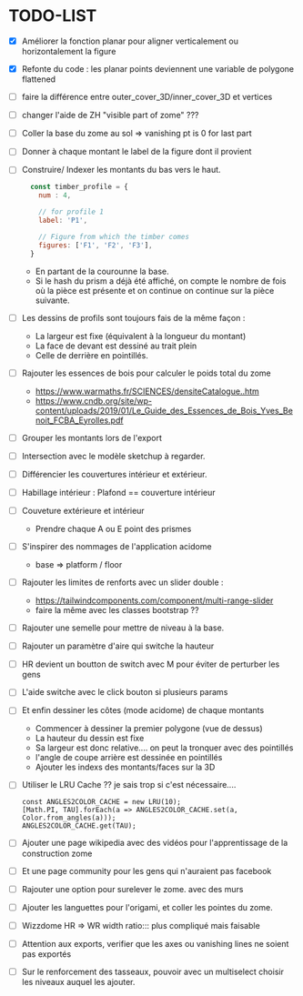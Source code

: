 # TODO-LIST

* [x] Améliorer la fonction planar pour aligner verticalement ou horizontalement la figure
* [x] Refonte du code : les planar points deviennent une variable de polygone flattened
  

* [ ] faire la différence entre outer_cover_3D/inner_cover_3D et vertices
* [ ] changer l'aide de ZH "visible part  of zome" ???  
* [ ] Coller la base du zome au sol => vanishing pt is 0 for last part
* [ ] Donner à chaque montant le label de la figure dont il provient
* [ ] Construire/ Indexer les montants du bas vers le haut.
  
  ```js
    const timber_profile = {
      num : 4,
  
      // for profile 1
      label: 'P1', 
  
      // Figure from which the timber comes
      figures: ['F1', 'F2', 'F3'], 
    }
  ```
  
  * En partant de la courounne la base.
  * Si le hash du prism a déjà été affiché,
    on compte le nombre de fois où la pièce est présente et on continue
    on continue sur la pièce suivante.

* [ ] Les dessins de profils sont toujours fais de la même façon :
  
  * La largeur est fixe (équivalent à la longueur du montant)
  * La face de devant est dessiné au trait plein
  * Celle de derrière en pointillés.

* [ ] Rajouter les essences de bois pour calculer le poids total du zome
  
  * https://www.warmaths.fr/SCIENCES/densiteCatalogue..htm
  * https://www.cndb.org/site/wp-content/uploads/2019/01/Le_Guide_des_Essences_de_Bois_Yves_Benoit_FCBA_Eyrolles.pdf

* [ ] Grouper les montants lors de l'export

* [ ] Intersection avec le modèle sketchup à regarder.

* [ ] Différencier les couvertures intérieur et extérieur. 

* [ ] Habillage intérieur : Plafond == couverture intérieur

* [ ] Couveture extérieure et intérieur
  
  * Prendre chaque A ou E point des prismes

* [ ] S'inspirer des nommages de l'application acidome 
  
  * base => platform / floor

* [ ] Rajouter les limites de renforts avec un slider double :
  
  * https://tailwindcomponents.com/component/multi-range-slider
  * faire la même avec les classes bootstrap ??

* [ ] Rajouter une semelle pour mettre de niveau à la base.

* [ ] Rajouter un paramètre d'aire qui switche la hauteur

* [ ] HR devient un boutton de switch avec M pour éviter de perturber les gens

* [ ] L'aide switche avec le click bouton si plusieurs params

* [ ] Et enfin dessiner les côtes (mode acidome) de chaque montants
  
  * Commencer à dessiner la premier polygone (vue de dessus)
  * La hauteur du dessin est fixe
  * Sa largeur est donc relative.... on peut la tronquer avec des pointillés
  * l'angle de coupe arrière est dessinée en pointillés
  * Ajouter les indexs des montants/faces sur la 3D

* [ ] Utiliser le LRU Cache ?? je sais trop si c'est nécessaire.... 
  
  ```
  const ANGLES2COLOR_CACHE = new LRU(10);
  [Math.PI, TAU].forEach(a => ANGLES2COLOR_CACHE.set(a, Color.from_angles(a)));
  ANGLES2COLOR_CACHE.get(TAU);
  ```

* [ ] Ajouter une page wikipedia avec des vidéos pour l'apprentissage de la construction zome

* [ ] Et une page community pour les gens qui n'auraient pas facebook

* [ ] Rajouter une option pour surelever le zome. avec des murs

* [ ] Ajouter les languettes pour l'origami, et coller les pointes du zome.

* [ ] Wizzdome HR => WR width ratio::: plus compliqué mais faisable

* [ ] Attention aux exports, verifier que les axes ou vanishing lines ne soient pas exportés

* [ ] Sur le renforcement des tasseaux, 
  pouvoir avec un multiselect choisir les niveaux auquel les ajouter.